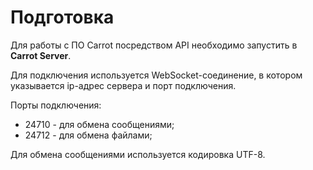 # Подготовка

Для работы с ПО Carrot посредством API необходимо запустить в **Carrot Server**.

Для подключения используется WebSocket-соединение, в котором указывается ip-адрес сервера
и порт подключения.

Порты подключения:

- 24710 - для обмена сообщениями;
- 24712 - для обмена файлами;

Для обмена сообщениями используется кодировка UTF-8.
